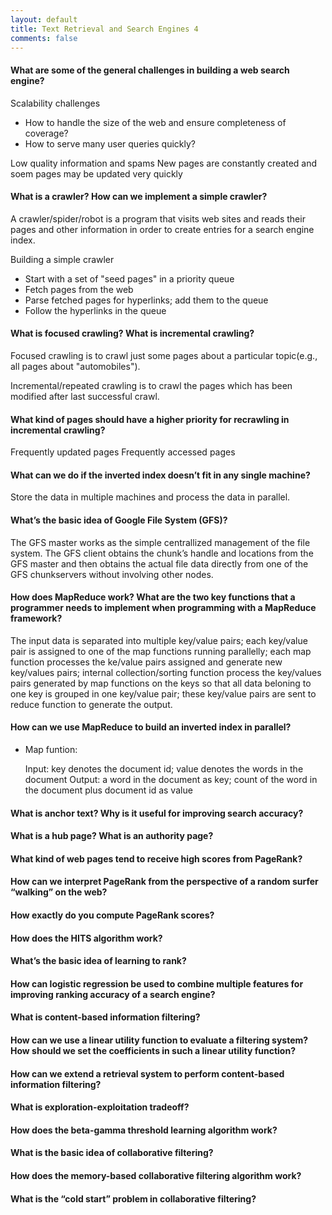 ```yaml
---
layout: default
title: Text Retrieval and Search Engines 4
comments: false
---
```


#### What are some of the general challenges in building a web search engine?
  
Scalability challenges
  
   * How to handle the size of the web and ensure completeness of coverage?
   * How to serve many user queries quickly?

Low quality information and spams
New pages are constantly created and soem pages may be updated very quickly


#### What is a crawler? How can we implement a simple crawler?
A crawler/spider/robot is a program that visits web sites and reads their pages and other information in order to create entries for a search engine index.

Building a simple crawler

  * Start with a set of "seed pages" in a priority queue
  * Fetch pages from the web
  * Parse fetched pages for hyperlinks; add them to the queue
  * Follow the hyperlinks in the queue
 

#### What is focused crawling? What is incremental crawling?

Focused crawling is to crawl just some pages about a particular topic(e.g., all pages about "automobiles").

Incremental/repeated crawling  is to crawl the pages which has been modified after last successful crawl.

#### What kind of pages should have a higher priority for recrawling in incremental crawling?

Frequently updated pages
Frequently accessed pages

#### What can we do if the inverted index doesn’t fit in any single machine?

Store the data in multiple machines and process the data in parallel.

#### What’s the basic idea of Google File System (GFS)?

The GFS master works as the simple centrallized management of the file system. The GFS client obtains the chunk’s handle and locations from the GFS master and then obtains the actual file data directly from one of the GFS chunkservers without involving other nodes.

#### How does MapReduce work? What are the two key functions that a programmer needs to implement when programming with a MapReduce framework? 

The input data is separated into multiple key/value pairs; each key/value pair is assigned to one of the map functions running parallelly; each map function processes the ke/value pairs assigned and generate new key/values pairs; internal collection/sorting function process the key/values pairs generated by map functions on the keys so that all  data beloning to one key is grouped in one key/value pair; these key/value pairs are sent to reduce function to generate the output.  

#### How can we use MapReduce to build an inverted index in parallel?

* Map funtion:
  
  Input: key denotes the document id; value denotes the words in the document
  Output: a word in the document as key; count of the word in the document plus document id as value
  

#### What is anchor text? Why is it useful for improving search accuracy?
#### What is a hub page? What is an authority page?
#### What kind of web pages tend to receive high scores from PageRank?
#### How can we interpret PageRank from the perspective of a random surfer “walking” on the web?
#### How exactly do you compute PageRank scores?
#### How does the HITS algorithm work?
#### What’s the basic idea of learning to rank?
#### How can logistic regression be used to combine multiple features for improving ranking accuracy of a search engine?
#### What is content-based information filtering?
#### How can we use a linear utility function to evaluate a filtering system? How should we set the coefficients in such a linear utility function?
#### How can we extend a retrieval system to perform content-based information filtering?
#### What is exploration-exploitation tradeoff?
#### How does the beta-gamma threshold learning algorithm work?
#### What is the basic idea of collaborative filtering?
#### How does the memory-based collaborative filtering algorithm work?
#### What is the “cold start” problem in collaborative filtering?
